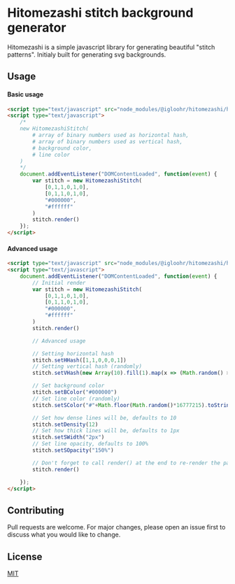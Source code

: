 # Hitomezashi stitch background generator

Hitomezashi is a simple javascript library for generating beautiful "stitch patterns". Initialy built for generating svg backgrounds.


## Usage

#### Basic usage

```html
<script type="text/javascript" src="node_modules/@igloohr/hitomezashi/hitomezashi.js"></script>
<script type="text/javascript">
	/*
	new HitomezashiStitch(
		# array of binary numbers used as horizontal hash,
		# array of binary numbers used as vertical hash,
		# background color,
		# line color
	)
	*/
	document.addEventListener("DOMContentLoaded", function(event) {
		var stitch = new HitomezashiStitch(
			[0,1,1,0,1,0],
			[0,1,1,0,1,0],
			"#000000",
			"#ffffff"
		)
		stitch.render()
	});
</script>
```
#### Advanced usage
```html
<script type="text/javascript" src="node_modules/@igloohr/hitomezashi/hitomezashi.js"></script>
<script type="text/javascript">
	document.addEventListener("DOMContentLoaded", function(event) {
		// Initial render
		var stitch = new HitomezashiStitch(
			[0,1,1,0,1,0],
			[0,1,1,0,1,0],
			"#000000",
			"#ffffff"
		)
		stitch.render()

		// Advanced usage

		// Setting horizontal hash
		stitch.setHHash([1,1,0,0,0,1])
		// Setting vertical hash (randomly)
		stitch.setVHash(new Array(10).fill(1).map(x => (Math.random() >= .5) ? 1 : 0)) 

		// Set background color
		stitch.setBColor("#000000")
		// Set line color (randomly)
		stitch.setSColor("#"+Math.floor(Math.random()*16777215).toString(16))

		// Set how dense lines will be, defaults to 10
		stitch.setDensity(12)
		// Set how thick lines will be, defaults to 1px
		stitch.setSWidth("2px")
		// Set line opacity, defaults to 100%
		stitch.setSOpacity("150%")

		// Don't forget to call render() at the end to re-render the pattern
		stitch.render()

	});
</script>
```

## Contributing
Pull requests are welcome. For major changes, please open an issue first to discuss what you would like to change.

## License
[MIT](https://choosealicense.com/licenses/mit/)
